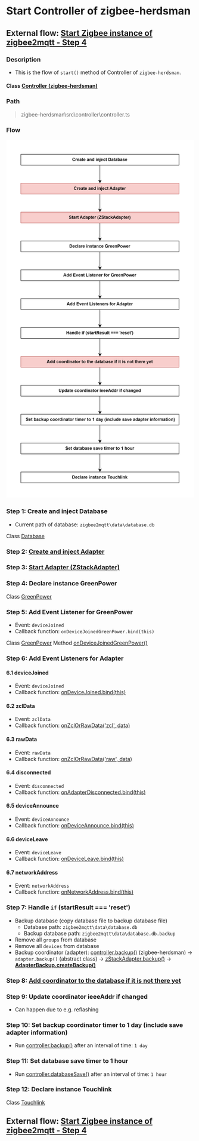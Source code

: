 # Start Controller of zigbee-herdsman 

## External flow: [Start Zigbee instance of zigbee2mqtt - Step 4](5_3_start_zigbee_instance_of_zigbee2mqtt.md#step-4-start-controller-of-zigbee-herdsman)

### Description
- This is the flow of `start()` method of Controller of `zigbee-herdsman`.
  
#### Class [Controller (zigbee-herdsman)](...)

### Path
> zigbee-herdsman\src\controller\controller.ts

### Flow

<img src="../images/5_3_4_start_controller_of_zigbee-herdsman.png" width="550"/>

### Step 1: Create and inject Database
- Current path of database: `zigbee2mqtt\data\database.db`

Class [Database]()

### Step 2: [Create and inject Adapter](5_3_4_2_create_and_inject_adapter.md)

### Step 3: [Start Adapter (ZStackAdapter)](5_3_4_3_start_adapter_(zstackadapter).md)

### Step 4: Declare instance GreenPower

Class [GreenPower](...)

### Step 5: Add Event Listener for GreenPower
- Event: `deviceJoined`
- Callback function: `onDeviceJoinedGreenPower.bind(this)`

Class [GreenPower]()
Method [onDeviceJoinedGreenPower()]()

### Step 6: Add Event Listeners for Adapter
#### 6.1 deviceJoined
- Event: `deviceJoined`
- Callback function: [onDeviceJoined.bind(this)]()
#### 6.2 zclData
- Event: `zclData`
- Callback function: [onZclOrRawData('zcl', data)]()
#### 6.3 rawData
- Event: `rawData`
- Callback function: [onZclOrRawData('raw', data)]()
#### 6.4 disconnected
- Event: `disconnected`
- Callback function: [onAdapterDisconnected.bind(this)]()
#### 6.5 deviceAnnounce
- Event: `deviceAnnounce`
- Callback function: [onDeviceAnnounce.bind(this)]()
#### 6.6 deviceLeave
- Event: `deviceLeave`
- Callback function: [onDeviceLeave.bind(this)]()
#### 6.7 networkAddress
- Event: `networkAddress`
- Callback function: [onNetworkAddress.bind(this)]()

### Step 7: Handle `if` (startResult === 'reset')
- Backup database (copy database file to backup database file)
  - Database path: `zigbee2mqtt\data\database.db`
  - Backup database path: `zigbee2mqtt\data\database.db.backup`
- Remove all `groups` from database
- Remove all `devices` from database
- Backup coordinator (adapter): [controller.backup()]() (zigbee-herdsman) &rarr; `adapter.backup()` (abstract class) &rarr; [zStackAdapter.backup()]() &rarr; **[AdapterBackup.createBackup()]()**

### Step 8: [Add coordinator to the database if it is not there yet](5_3_4_8_add_coordinator_to_the_database_if_it_is_not_there_yet.md)

### Step 9: Update coordinator ieeeAddr if changed
- Can happen due to e.g. reflashing

### Step 10:  Set backup coordinator timer to 1 day (include save adapter information)
- Run [controller.backup()]() after an interval of time: `1 day`

### Step 11: Set database save timer to 1 hour
- Run [controller.databaseSave()]() after an interval of time: `1 hour`

### Step 12: Declare instance Touchlink

Class [Touchlink]()

## External flow: [Start Zigbee instance of zigbee2mqtt - Step 4](5_3_start_zigbee_instance_of_zigbee2mqtt.md#step-4-start-controller-of-zigbee-herdsman)